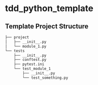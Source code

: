 # tdd_python_template

## Template Project Structure
```bash
├── project
│   ├── __init__.py
│   └── module_1.py
└── tests
    ├── __init__.py
    ├── conftest.py
    ├── pytest.ini
    └── test_module_1
        ├── __init__.py
        └── test_something.py
```
